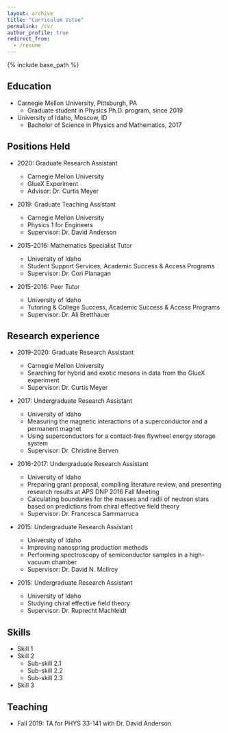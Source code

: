 ```yaml
---
layout: archive
title: "Curriculum Vitae"
permalink: /cv/
author_profile: true
redirect_from:
  - /resume
---
```


{% include base_path %}

Education
------
* Carnegie Mellon University, Pittsburgh, PA
  * Graduate student in Physics Ph.D. program, since 2019
* University of Idaho, Moscow, ID
  * Bachelor of Science in Physics and Mathematics, 2017

Positions Held
------
* 2020: Graduate Research Assistant
  * Carnegie Mellon University
  * GlueX Experiment
  * Advisor: Dr. Curtis Meyer
  
* 2019: Graduate Teaching Assistant
  * Carnegie Mellon University
  * Physics 1 for Engineers
  * Supervisor: Dr. David Anderson

* 2015-2016: Mathematics Specialist Tutor
  * University of Idaho
  * Student Support Services, Academic Success & Access Programs
  * Supervisor: Dr. Cori Planagan

* 2015-2016: Peer Tutor
  * University of Idaho
  * Tutoring & College Success, Academic Success & Access Programs
  * Supervisor: Dr. Ali Bretthauer

Research experience
------
* 2019-2020: Graduate Research Assistant
  * Carnegie Mellon University
  * Searching for hybrid and exotic mesons in data from the GlueX experiment
  * Supervisor: Dr. Curtis Meyer

* 2017: Undergraduate Research Assistant
  * University of Idaho
  * Measuring the magnetic interactions of a superconductor and a permanent magnet
  * Using superconductors for a contact-free flywheel energy storage system
  * Supervisor: Dr. Christine Berven

* 2016-2017: Undergraduate Research Assistant
  * University of Idaho
  * Preparing grant proposal, compiling literature review, and presenting research results at APS DNP 2016 Fall Meeting
  * Calculating boundaries for the masses and radii of neutron stars based on predictions from chiral effective field theory
  * Supervisor: Dr. Francesca Sammarruca

* 2015: Undergraduate Research Assistant
  * University of Idaho
  * Improving nanospring production methods
  * Performing spectroscopy of semiconductor samples in a high-vacuum chamber
  * Supervisor: Dr. David N. McIlroy
  
* 2015: Undergraduate Research Assistant
  * University of Idaho
  * Studying chiral effective field theory
  * Supervisor: Dr. Ruprecht Machleidt

  
Skills
------
* Skill 1
* Skill 2
  * Sub-skill 2.1
  * Sub-skill 2.2
  * Sub-skill 2.3
* Skill 3
  
Teaching
------
* Fall 2019: TA for PHYS 33-141 with Dr. David Anderson
